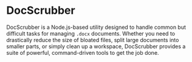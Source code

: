 # DocScrubber
DocScrubber is a Node.js-based utility designed to handle common but difficult tasks for managing `.docx` documents. Whether you need to drastically reduce the size of bloated files, split large documents into smaller parts, or simply clean up a workspace, DocScrubber provides a suite of powerful, command-driven tools to get the job done.
